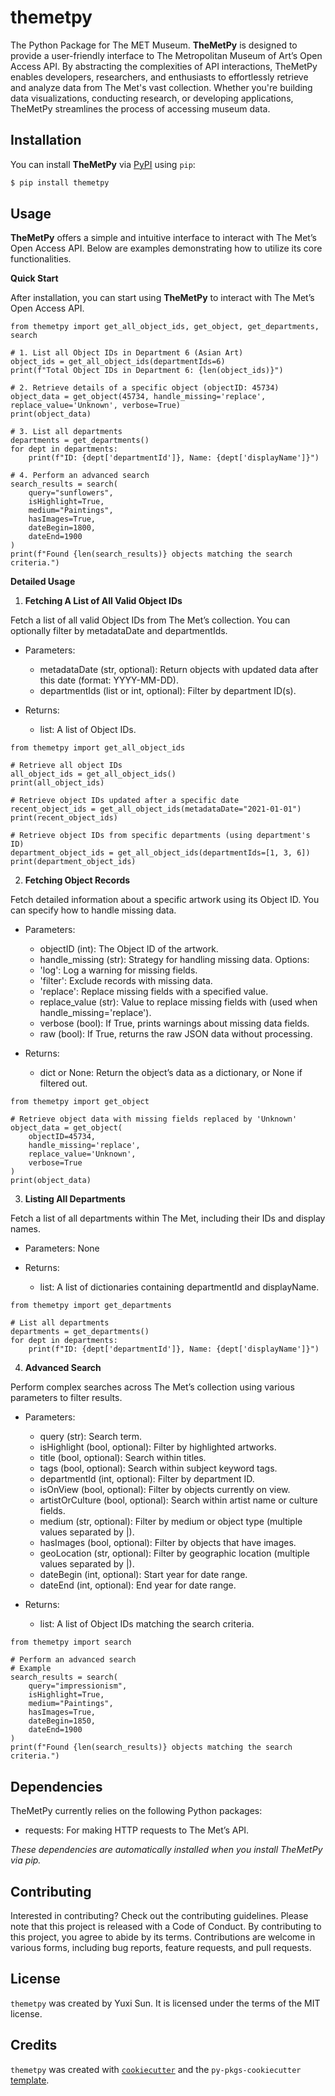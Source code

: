 # themetpy

The Python Package for The MET Museum. 
**TheMetPy** is designed to provide a user-friendly interface to The Metropolitan Museum of Art’s Open Access API. By abstracting the complexities of API interactions, TheMetPy enables developers, researchers, and enthusiasts to effortlessly retrieve and analyze data from The Met's vast collection. Whether you're building data visualizations, conducting research, or developing applications, TheMetPy streamlines the process of accessing museum data.

## Installation

You can install **TheMetPy** via [PyPI](https://pypi.org/project/themetpy/) using `pip`:

```bash
$ pip install themetpy
```

## Usage

**TheMetPy** offers a simple and intuitive interface to interact with The Met’s Open Access API. Below are examples demonstrating how to utilize its core functionalities.

**Quick Start** 

After installation, you can start using **TheMetPy** to interact with The Met’s Open Access API.

```
from themetpy import get_all_object_ids, get_object, get_departments, search

# 1. List all Object IDs in Department 6 (Asian Art)
object_ids = get_all_object_ids(departmentIds=6)
print(f"Total Object IDs in Department 6: {len(object_ids)}")

# 2. Retrieve details of a specific object (objectID: 45734)
object_data = get_object(45734, handle_missing='replace', replace_value='Unknown', verbose=True)
print(object_data)

# 3. List all departments
departments = get_departments()
for dept in departments:
    print(f"ID: {dept['departmentId']}, Name: {dept['displayName']}")

# 4. Perform an advanced search
search_results = search(
    query="sunflowers",
    isHighlight=True,
    medium="Paintings",
    hasImages=True,
    dateBegin=1800,
    dateEnd=1900
)
print(f"Found {len(search_results)} objects matching the search criteria.")
```

**Detailed Usage**

1. **Fetching A List of All Valid Object IDs**

Fetch a list of all valid Object IDs from The Met’s collection. You can optionally filter by metadataDate and departmentIds.

* Parameters:
	* metadataDate (str, optional): Return objects with updated data after this date (format: YYYY-MM-DD).
	* departmentIds (list or int, optional): Filter by department ID(s).

* Returns:
	* list: A list of Object IDs.

```
from themetpy import get_all_object_ids

# Retrieve all object IDs
all_object_ids = get_all_object_ids()
print(all_object_ids)

# Retrieve object IDs updated after a specific date
recent_object_ids = get_all_object_ids(metadataDate="2021-01-01")
print(recent_object_ids)

# Retrieve object IDs from specific departments (using department's ID)
department_object_ids = get_all_object_ids(departmentIds=[1, 3, 6])
print(department_object_ids)
```

2. **Fetching Object Records**

Fetch detailed information about a specific artwork using its Object ID. You can specify how to handle missing data.

* Parameters:
	* objectID (int): The Object ID of the artwork.
	* handle_missing (str): Strategy for handling missing data. Options:
	* 'log': Log a warning for missing fields.
	* 'filter': Exclude records with missing data.
	* 'replace': Replace missing fields with a specified value.
	* replace_value (str): Value to replace missing fields with (used when handle_missing='replace').
	* verbose (bool): If True, prints warnings about missing data fields.
	* raw (bool): If True, returns the raw JSON data without processing.

* Returns:
	* dict or None: Return the object’s data as a dictionary, or None if filtered out.

```
from themetpy import get_object

# Retrieve object data with missing fields replaced by 'Unknown'
object_data = get_object(
    objectID=45734,
    handle_missing='replace',
    replace_value='Unknown',
    verbose=True
)
print(object_data)
```

3. **Listing All Departments**

Fetch a list of all departments within The Met, including their IDs and display names.

* Parameters: None

* Returns:
	* list: A list of dictionaries containing departmentId and displayName.

```
from themetpy import get_departments

# List all departments
departments = get_departments()
for dept in departments:
    print(f"ID: {dept['departmentId']}, Name: {dept['displayName']}")
```

4. **Advanced Search**

Perform complex searches across The Met’s collection using various parameters to filter results.

* Parameters:
	* query (str): Search term.
	* isHighlight (bool, optional): Filter by highlighted artworks.
	* title (bool, optional): Search within titles.
	* tags (bool, optional): Search within subject keyword tags.
	* departmentId (int, optional): Filter by department ID.
	* isOnView (bool, optional): Filter by objects currently on view.
	* artistOrCulture (bool, optional): Search within artist name or culture fields.
	* medium (str, optional): Filter by medium or object type (multiple values separated by |).
	* hasImages (bool, optional): Filter by objects that have images.
	* geoLocation (str, optional): Filter by geographic location (multiple values separated by |).
	* dateBegin (int, optional): Start year for date range.
	* dateEnd (int, optional): End year for date range.

* Returns:
	* list: A list of Object IDs matching the search criteria.

```
from themetpy import search

# Perform an advanced search
# Example
search_results = search(
    query="impressionism",
    isHighlight=True,
    medium="Paintings",
    hasImages=True,
    dateBegin=1850,
    dateEnd=1900
)
print(f"Found {len(search_results)} objects matching the search criteria.")
```

## Dependencies

TheMetPy currently relies on the following Python packages:
- requests: For making HTTP requests to The Met’s API.

*These dependencies are automatically installed when you install TheMetPy via pip.*

## Contributing

Interested in contributing? Check out the contributing guidelines. Please note that this project is released with a Code of Conduct. By contributing to this project, you agree to abide by its terms. Contributions are welcome in various forms, including bug reports, feature requests, and pull requests.

## License

`themetpy` was created by Yuxi Sun. It is licensed under the terms of the MIT license.

## Credits

`themetpy` was created with [`cookiecutter`](https://cookiecutter.readthedocs.io/en/latest/) and the `py-pkgs-cookiecutter` [template](https://github.com/py-pkgs/py-pkgs-cookiecutter).
